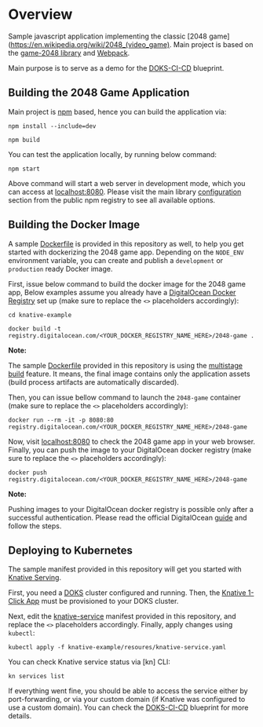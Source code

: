 # Overview

Sample javascript application implementing the classic [2048 game](https://en.wikipedia.org/wiki/2048_(video_game). Main project is based on the [game-2048 library](https://www.npmjs.com/package/game-2048) and [Webpack](https://webpack.js.org).

Main purpose is to serve as a demo for the [DOKS-CI-CD](https://github.com/digitalocean/container-blueprints/tree/main/DOKS-CI-CD) blueprint.

## Building the 2048 Game Application

Main project is [npm](https://www.npmjs.com) based, hence you can build the application via:

```shell
npm install --include=dev

npm build
```

You can test the application locally, by running below command:

```shell
npm start
```

Above command will start a web server in development mode, which you can access at [localhost:8080](http://localhost:8080). Please visit the main library [configuration](https://www.npmjs.com/package/game-2048#config) section from the public npm registry to see all available options.

## Building the Docker Image

A sample [Dockerfile](./Dockerfile) is provided in this repository as well, to help you get started with dockerizing the 2048 game app. Depending on the `NODE_ENV` environment variable, you can create and publish a `development` or `production` ready Docker image.

First, issue below command to build the docker image for the 2048 game app, Below examples assume you already have a [DigitalOcean Docker Registry](https://docs.digitalocean.com/products/container-registry) set up (make sure to replace the `<>` placeholders accordingly):

```shell
cd knative-example

docker build -t registry.digitalocean.com/<YOUR_DOCKER_REGISTRY_NAME_HERE>/2048-game .
```

**Note:**

The sample [Dockerfile](./Dockerfile) provided in this repository is using the [multistage build](https://docs.docker.com/develop/develop-images/multistage-build) feature. It means, the final image contains only the application assets (build process artifacts are automatically discarded).

Then, you can issue bellow command to launch the `2048-game` container (make sure to replace the `<>` placeholders accordingly):

```shell
docker run --rm -it -p 8080:80 registry.digitalocean.com/<YOUR_DOCKER_REGISTRY_NAME_HERE>/2048-game
```

Now, visit [localhost:8080](http://localhost:8080) to check the 2048 game app in your web browser. Finally, you can push the image to your DigitalOcean docker registry (make sure to replace the `<>` placeholders accordingly):

```shell
docker push registry.digitalocean.com/<YOUR_DOCKER_REGISTRY_NAME_HERE>/2048-game
```

**Note:**

Pushing images to your DigitalOcean docker registry is possible only after a successful authentication. Please read the official DigitalOcean [guide](https://docs.digitalocean.com/products/container-registry/how-to/use-registry-docker-kubernetes) and follow the steps.

## Deploying to Kubernetes

The sample manifest provided in this repository will get you started with [Knative Serving](https://knative.dev/docs/serving).

First, you need a [DOKS](https://docs.digitalocean.com/products/kubernetes/quickstart) cluster configured and running. Then, the [Knative 1-Click App](https://marketplace.digitalocean.com/apps/knative) must be provisioned to your DOKS cluster.

Next, edit the [knative-service](resources/knative-service.yaml) manifest provided in this repository, and replace the `<>` placeholders accordingly. Finally, apply changes using `kubectl`:

```shell
kubectl apply -f knative-example/resoures/knative-service.yaml
```

You can check Knative service status via [kn] CLI:

```shell
kn services list
```

If everything went fine, you should be able to access the service either by port-forwarding, or via your custom domain (if Knative was configured to use a custom domain). You can check the [DOKS-CI-CD](https://github.com/digitalocean/container-blueprints/tree/main/DOKS-CI-CD) blueprint for more details.
